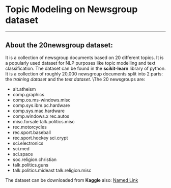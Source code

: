 # Topic Modeling on Newsgroup dataset
---
  ## About the 20newsgroup dataset:
It is a collection of newsgroup documents based on 20 different topics. It is a popularly used dataset for NLP purposes like topic modelling and text classification. The dataset can be found in the **scikit-learn** library of python. It is a collection of roughly 20,000 newsgroup documents split into 2 parts: the *training dataset* and the *test dataset*. 
\\The 20 newsgroups are:
* alt.atheism
* comp.graphics
* comp.os.ms-windows.misc
* comp.sys.ibm.pc.hardware
* comp.sys.mac.hardware
* comp.windows.x rec.autos
* misc.forsale talk.politics.misc
* rec.motorcycles
* rec.sport.baseball
* rec.sport.hockey sci.crypt
* sci.electronics
* sci.med
* sci.space
* soc.religion.christian
* talk.politics.guns
* talk.politics.mideast talk.religion.misc

The dataset can be downloaded from **Kaggle** also: [Named Link](https://www.kaggle.com/crawford/20-newsgroups "20 Newsgroups")
